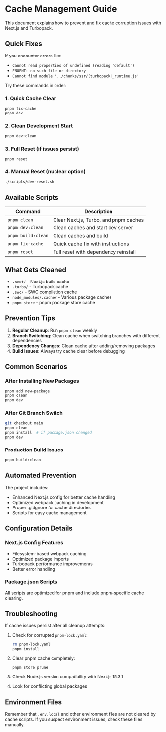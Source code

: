 # Cache Management Guide

This document explains how to prevent and fix cache corruption issues with Next.js and Turbopack.

## Quick Fixes

If you encounter errors like:
- `Cannot read properties of undefined (reading 'default')`
- `ENOENT: no such file or directory`
- `Cannot find module '../chunks/ssr/[turbopack]_runtime.js'`

Try these commands in order:

### 1. Quick Cache Clear
```bash
pnpm fix-cache
pnpm dev
```

### 2. Clean Development Start
```bash
pnpm dev:clean
```

### 3. Full Reset (if issues persist)
```bash
pnpm reset
```

### 4. Manual Reset (nuclear option)
```bash
./scripts/dev-reset.sh
```

## Available Scripts

| Command | Description |
|---------|-------------|
| `pnpm clean` | Clear Next.js, Turbo, and pnpm caches |
| `pnpm dev:clean` | Clean caches and start dev server |
| `pnpm build:clean` | Clean caches and build |
| `pnpm fix-cache` | Quick cache fix with instructions |
| `pnpm reset` | Full reset with dependency reinstall |

## What Gets Cleaned

- `.next/` - Next.js build cache
- `.turbo/` - Turbopack cache
- `.swc/` - SWC compilation cache
- `node_modules/.cache/` - Various package caches
- `pnpm store` - pnpm package store cache

## Prevention Tips

1. **Regular Cleanup**: Run `pnpm clean` weekly
2. **Branch Switching**: Clean cache when switching branches with different dependencies
3. **Dependency Changes**: Clean cache after adding/removing packages
4. **Build Issues**: Always try cache clear before debugging

## Common Scenarios

### After Installing New Packages
```bash
pnpm add new-package
pnpm clean
pnpm dev
```

### After Git Branch Switch
```bash
git checkout main
pnpm clean
pnpm install  # if package.json changed
pnpm dev
```

### Production Build Issues
```bash
pnpm build:clean
```

## Automated Prevention

The project includes:
- Enhanced Next.js config for better cache handling
- Optimized webpack caching in development
- Proper .gitignore for cache directories
- Scripts for easy cache management

## Configuration Details

### Next.js Config Features
- Filesystem-based webpack caching
- Optimized package imports
- Turbopack performance improvements
- Better error handling

### Package.json Scripts
All scripts are optimized for pnpm and include pnpm-specific cache clearing.

## Troubleshooting

If cache issues persist after all cleanup attempts:

1. Check for corrupted `pnpm-lock.yaml`:
   ```bash
   rm pnpm-lock.yaml
   pnpm install
   ```

2. Clear pnpm cache completely:
   ```bash
   pnpm store prune
   ```

3. Check Node.js version compatibility with Next.js 15.3.1

4. Look for conflicting global packages

## Environment Files

Remember that `.env.local` and other environment files are not cleared by cache scripts. If you suspect environment issues, check these files manually.